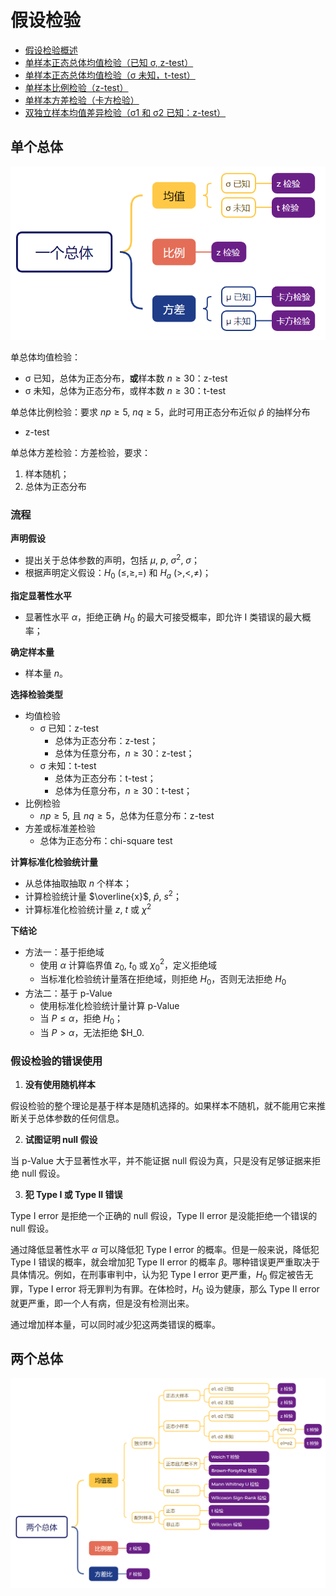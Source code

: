 # 假设检验

- [假设检验概述](./test_intro.md)
- [单样本正态总体均值检验（已知 σ, z-test）](./test_mean_with_sigma.md)
- [单样本正态总体均值检验（σ 未知，t-test）](./test_mean_without_sigma.md)
- [单样本比例检验（z-test）](./test_one_ratio.md)
- [单样本方差检验（卡方检验）](./test_one_variance.md)
- [双独立样本均值差异检验（σ1 和 σ2 已知：z-test）](./test_two_mean_sigma.md)

## 单个总体

<img src="./images/image-20240607093422555.png" alt="image-20240607093422555" style="zoom: 67%;" />

单总体均值检验：

- σ 已知，总体为正态分布，**或**样本数 $n\ge 30$：z-test
- σ 未知，总体为正态分布，或样本数 $n\ge 30$：t-test

单总体比例检验：要求 $np\ge 5$, $nq \ge 5$，此时可用正态分布近似 $\hat{p}$ 的抽样分布

- z-test

单总体方差检验：方差检验，要求：

1. 样本随机；
2. 总体为正态分布

### 流程

**声明假设**

- 提出关于总体参数的声明，包括 $\mu$, $p$, $\sigma^2$, $\sigma$；
- 根据声明定义假设：$H_0$ ($\le, \ge, =$) 和 $H_a$ ($>, <, \ne$)；

**指定显著性水平**

- 显著性水平 $\alpha$，拒绝正确 $H_0$ 的最大可接受概率，即允许 I 类错误的最大概率；

**确定样本量**

- 样本量 $n$。

**选择检验类型**

- 均值检验
  - σ 已知：z-test
    - 总体为正态分布：z-test；
    - 总体为任意分布，$n \ge 30$：z-test；
  - σ 未知：t-test
    - 总体为正态分布：t-test；
    - 总体为任意分布，$n\ge 30$：t-test；
- 比例检验
  - $np \ge 5$, 且 $nq \ge 5$，总体为任意分布：z-test
- 方差或标准差检验
  - 总体为正态分布：chi-square test

**计算标准化检验统计量**

- 从总体抽取抽取 $n$ 个样本；
- 计算检验统计量 $\overline{x}$, $\hat{p}$, $s^2$；
- 计算标准化检验统计量 $z$, $t$ 或 $\chi^2$

**下结论**

- 方法一：基于拒绝域
  - 使用 $\alpha$ 计算临界值 $z_0$, $t_0$ 或 $\chi^2_0$，定义拒绝域
  - 当标准化检验统计量落在拒绝域，则拒绝 $H_0$，否则无法拒绝 $H_0$
- 方法二：基于 p-Value
  - 使用标准化检验统计量计算 p-Value
  - 当 $P\le \alpha$，拒绝 $H_0$；
  - 当 $P>\alpha$，无法拒绝 $H_0.

### 假设检验的错误使用

1. **没有使用随机样本**

假设检验的整个理论是基于样本是随机选择的。如果样本不随机，就不能用它来推断关于总体参数的任何信息。

2. **试图证明 null 假设**

当 p-Value 大于显著性水平，并不能证据 null 假设为真，只是没有足够证据来拒绝 null 假设。

3. **犯 Type I 或 Type II 错误**

Type I error 是拒绝一个正确的 null 假设，Type II error 是没能拒绝一个错误的 null 假设。

通过降低显著性水平 $\alpha$ 可以降低犯 Type I error 的概率。但是一般来说，降低犯 Type I 错误的概率，就会增加犯 Type II error 的概率 $\beta$。哪种错误更严重取决于具体情况。例如，在刑事审判中，认为犯 Type I error 更严重，$H_0$ 假定被告无罪，Type I error 将无罪判为有罪。在体检时，$H_0$ 设为健康，那么 Type II error 就更严重，即一个人有病，但是没有检测出来。

通过增加样本量，可以同时减少犯这两类错误的概率。

## 两个总体

![image-20240607095213908](./images/image-20240607095213908.png)

